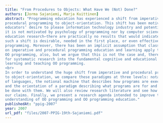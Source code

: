 ```yaml
---
title: "From Procedures to Objects: What Have We (Not) Done?"
authors: [Jorma Sajaniemi, Marja Kuittinen]
abstract: "Programming education has experienced a shift from imperative and
procedural programming to object-orientation. This shift has been motivated by
educators’ desire to please information technology industry and potential students;
it is not motivated by psychology of programming nor by computer science
education research—there are practically no results that would indicate that
such a shift is desirable, needed in the first place, or even effective for learning
programming. Moreover, there has been an implicit assumption that classic results
on imperative and procedural programming education and learning apply to
OO programming, also, but we argue that this is not the case and, therefore, call
for systematic research into the fundamental cognitive and educational issues in
learning and teaching OO programming.
<br>
In order to understand the huge shift from imperative and procedural programming
to object-orientation, we compare these paradigms at three levels: notations
of languages, the notional machine that describes how programs are executed,
and the orientation of a paradigm describing what programs are for and what can
be done with them. We will also review research literature and see how it supports
our claims. Finally, we present a research agenda intended to improve the
understanding of OO programming and OO programming education."
publishedAt: "ppig-2007"
year: 2007
url_pdf: "files/2007-PPIG-19th-Sajaniemi.pdf"
---
```

